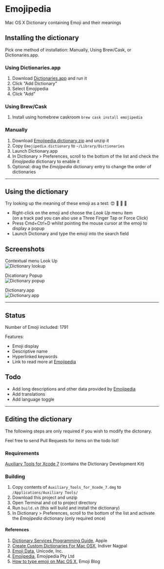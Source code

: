 # Emojipedia
Mac OS X Dictionary containing Emoji and their meanings

## Installing the dictionary

Pick one method of installation: Manually, Using Brew/Cask, or Dictionaries.app.

### Using Dictionaries.app
1. Download [Dictionaries.app](https://dictionaries.io) and run it
2. Click "Add Dictionary" 
3. Select Emojipedia
4. Click "Add"

### Using Brew/Cask
1. Install using homebrew caskroom `brew cask install emojipedia`

### Manually
1. Download [Emojipedia.dictionary.zip](https://github.com/gingerbeardman/Emojipedia/releases/download/20160808/Emojipedia.dictionary.zip) and unzip it
2. Copy `Emojipedia.dictionary` to `~/Library/Dictionaries`
3. Launch Dictionary.app
4. In Dictionary > Preferences, scroll to the bottom of the list and check the *Emojipedia* dictionary to enable it
5. Optional: drag the *Emojipedia* dictionary entry to change the order of dictionaries

---

## Using the dictionary

Try looking up the meaning of these emoji as a test: 😍 🔰 💮 💩

* Right-click on the emoji and choose the _Look Up_ menu item  
  (on a track pad you can also use a Three Finger Tap or Force Click)
* Press Cmd+Ctrl+D whilst pointing the mouse cursor at the emoji to display a popup
* Launch Dictionary and type the emoji into the search field

## Screenshots

Contextual menu Look Up  
![Dictionary lookup](https://github.com/gingerbeardman/Emojipedia/blob/master/screenshot_emoji-dictionary_lookup.png)

Dicationary Popup  
![Dictionary popup](https://github.com/gingerbeardman/Emojipedia/blob/master/screenshot_emoji-dictionary_popup.png)

Dictionary.app  
![Dictionary.app](https://github.com/gingerbeardman/Emojipedia/blob/master/screenshot_emoji-dictionary_app.png)

---

## Status
Number of Emoji included: 1791

Features: 
* Emoji display
* Descriptive name
* Hyperlinked keywords
* Link to read more at [Emojipedia](http://emojipedia.org)

## Todo
* Add long descriptions and other data provided by [Emojipedia](http://emojipedia.org)
* Add translations
* Add language toggle

---

## Editing the dictionary

The following steps are only required if you wish to modify the dictonary. 

Feel free to send Pull Requests for items on the todo list!

### Requirements

[Auxiliary Tools for Xcode 7](http://adcdownload.apple.com/Developer_Tools/Auxiliary_Tools_for_Xcode_7/Auxiliary_Tools_for_Xcode_7.dmg) (contains the Dictionary Development Kit)

### Building

1. Copy contents of `Auxiliary_Tools_for_Xcode_7.dmg` to `/Applications/Auxiliary Tools/`
2. Download this project and unzip
3. Open Terminal and cd to project directory
4. Run `build.sh` (this will build and install the dictionary)
5. In Dictionary > Preferences, scroll to the bottom of the list and activate the *Emojipedia* dictionary (only required once)

#### References
1. [Dictionary Services Programming Guide](https://developer.apple.com/library/mac/documentation/UserExperience/Conceptual/DictionaryServicesProgGuide/Introduction/Introduction.html#//apple_ref/doc/uid/TP40006152-CH1-SW1), Apple
2. [Create Custom Dictionaries For Mac OSX](http://blog.nagpals.com/mac-dictionaries/), Indiver Nagpal
3. [Emoji Data](http://unicode.org/emoji/charts/emoji-list.html), Unicode, Inc.
4. [Emojipedia](http://emojipedia.org), Emojipedia Pty Ltd
5. [How to type emoji on Mac OS X](http://blog.getemoji.com/emoji-keyboard-mac), Emoji Blog
